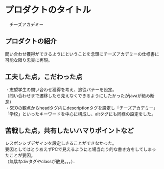 # プロダクトのタイトル
　チーズアカデミー
## プロダクトの紹介

問い合わせ獲得ができるようにということを念頭にチーズアカデミーの仕様書に可能な限り忠実に再現。

## 工夫した点，こだわった点

・志望学生の問い合わせ獲得を考え、追従バナーを設定。<br>
（問い合わせまで遷移したら見えなくできるようにしたかったがjavaが絡み断念）<br>
・SEOの観点からheadタグ内にdescriptionタグを設定し「チーズアカデミー」「学校」といったキーワードを中心に構成し、altタグにも同様の設定をした。

## 苦戦した点，共有したいハマりポイントなど

レスポンシブデザインを設定しきることができなかった。<br>
要因としてはとりあえずPCで見えるようにと場当たり的な書き方をしてしまったことが要因。<br>
（無駄なdivタグやclassが散見。。。）．